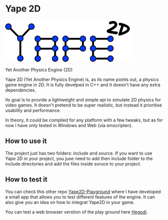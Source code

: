 # Yape 2D
![Yape 2D icon](yape2d.png "yape2D")

Yet Another Physics Engine (2D)

Yape 2D (Yet Another Physics Engine) is, as its name points out, a physics 
game engine in 2D. It is fully develped in C++ and it doesn't have any 
extra dependencies. 

Its goal is to provide a lightweight and simple api to simulate 2D physics 
for video games. It doesn't pretend to be super realistic, but instead it 
prioritise usability and performance. 

In theory, it could be compiled for any platform with a few tweaks, but as 
for now I have only tested in Windows and Web (via emscripten).

## How to use it
The project just has two folders: include and source. If you want to use 
Yape 2D in your project, you juse need to add then include folder to the 
include directories and add the files inside soruce to your project.

## How to test it
You can check this other repo [Yape2D-Playground](https://github.com/Hegodi/Yape2D-Playground)
where I have developed a small app that allows you to test different features of the engine. 
It can also give you an idea on how to integrat Yape2D in your game.

You can test a web browser verstion of the play ground here [Hegodi](https://Hegodi.com).

